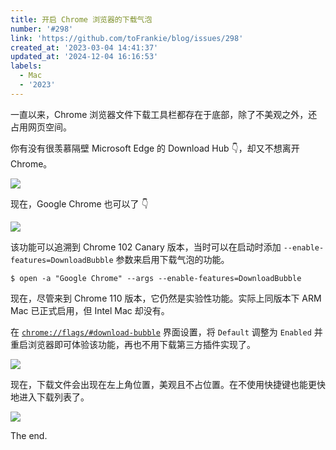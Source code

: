 ```yaml
---
title: 开启 Chrome 浏览器的下载气泡
number: '#298'
link: 'https://github.com/toFrankie/blog/issues/298'
created_at: '2023-03-04 14:41:37'
updated_at: '2024-12-04 16:16:53'
labels:
  - Mac
  - '2023'
---
```

一直以来，Chrome 浏览器文件下载工具栏都存在于底部，除了不美观之外，还占用网页空间。

你有没有很羡慕隔壁 Microsoft Edge 的 Download Hub 👇，却又不想离开 Chrome。

![](https://cdn.jsdelivr.net/gh/toFrankie/blog@main/images/2023/3/1677910377682.gif)

现在，Google Chrome 也可以了 👇

![](https://cdn.jsdelivr.net/gh/toFrankie/blog@main/images/2023/3/1677910556014.gif)

该功能可以追溯到 Chrome 102 Canary 版本，当时可以在启动时添加 `--enable-features=DownloadBubble` 参数来启用下载气泡的功能。

```shell
$ open -a "Google Chrome" --args --enable-features=DownloadBubble
```

现在，尽管来到 Chrome 110 版本，它仍然是实验性功能。实际上同版本下 ARM Mac 已正式启用，但 Intel Mac 却没有。

在 [`chrome://flags/#download-bubble`](chrome://flags/#download-bubble) 界面设置，将 `Default` 调整为 `Enabled` 并重启浏览器即可体验该功能，再也不用下载第三方插件实现了。


![](https://cdn.jsdelivr.net/gh/toFrankie/blog@main/images/2023/3/1677911499825.png)

现在，下载文件会出现在左上角位置，美观且不占位置。在不使用快捷键也能更快地进入下载列表了。

![](https://cdn.jsdelivr.net/gh/toFrankie/blog@main/images/2023/3/1677911650077.png)

The end.
